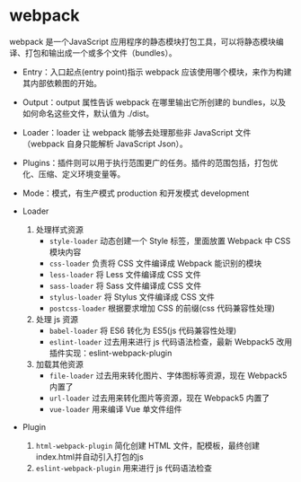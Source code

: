 # webpack

webpack 是一个JavaScript 应用程序的静态模块打包工具，可以将静态模块编译、打包和输出成一个或多个文件（bundles）。
- Entry：入口起点(entry point)指示 webpack 应该使用哪个模块，来作为构建其内部依赖图的开始。
- Output：output 属性告诉 webpack 在哪里输出它所创建的 bundles，以及如何命名这些文件，默认值为 ./dist。
- Loader：loader 让 webpack 能够去处理那些非 JavaScript 文件（webpack 自身只能解析 JavaScript
Json）。
- Plugins：插件则可以用于执行范围更广的任务。插件的范围包括，打包优化、压缩、定义环境变量等。
- Mode：模式，有生产模式 production 和开发模式 development
	
- Loader
    1. 处理样式资源
        - `style-loader` 动态创建一个 Style 标签，里面放置 Webpack 中 CSS 模块内容
        - `css-loader` 负责将 CSS 文件编译成 Webpack 能识别的模块
        - `less-loader` 将 Less 文件编译成 CSS 文件
        - `sass-loader` 将 Sass 文件编译成 CSS 文件
        - `stylus-loader` 将 Stylus 文件编译成 CSS 文件
        - `postcss-loader` 根据要求增加 CSS 的前缀(css 代码兼容性处理)
    2. 处理 js 资源
        - `babel-loader` 将 ES6 转化为 ES5(js 代码兼容性处理)
        - `eslint-loader` 过去用来进行 js 代码语法检查，最新 Webpack5 改用插件实现：eslint-webpack-plugin
    3. 加载其他资源
        - `file-loader` 过去用来转化图片、字体图标等资源，现在 Webpack5 内置了
        - `url-loader` 过去用来转化图片等资源，现在 Webpack5 内置了
        - `vue-loader` 用来编译 Vue 单文件组件
- Plugin
    1. `html-webpack-plugin` 简化创建 HTML 文件，配模板，最终创建index.html并自动引入打包的js
    2. `eslint-webpack-plugin` 用来进行 js 代码语法检查